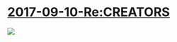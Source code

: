 # [2017-09-10-Re:CREATORS](https://bangumi.bilibili.com/anime/5998)
![](https://bilicover2017.github.io/iOS/2017-09-10.jpg)